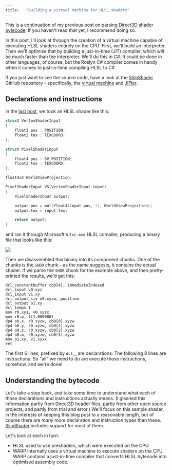 ```yaml
---
title:   "Building a virtual machine for HLSL shaders"
---
```


This is a continuation of my previous post on [parsing Direct3D shader bytecode](/blog/archive/2015/09/02/parsing-direct3d-shader-bytecode). If you haven't read that yet, I recommend doing so.

In this post, I'll look at through the creation of a virtual machine capable of executing HLSL shaders entirely on the CPU. First, we'll build an interpreter. Then we'll optimise that by building a just-in-time (JIT) compiler, which will be much faster than the interpreter. We'll do this in C#. It could be done in other languages, of course, but the Roslyn C# compiler comes in handy when it comes to just-in-time compiling HLSL to C#.

If you just want to see the source code, have a look at the [SlimShader](https://github.com/tgjones/slimshader) GitHub repository - specifically, the [virtual machine](https://github.com/tgjones/slimshader/tree/master/src/SlimShader.VirtualMachine) and [JITter](https://github.com/tgjones/slimshader/tree/master/src/SlimShader.VirtualMachine.Jitter).

## Declarations and instructions

In the [last post](/blog/archive/2015/09/02/parsing-direct3d-shader-bytecode), we took an HLSL shader like this:

``` c
struct VertexShaderInput
{
    float3 pos : POSITION;
    float2 tex : TEXCOORD;
};

struct PixelShaderInput
{
    float4 pos : SV_POSITION;
    float2 tex : TEXCOORD;
};

float4x4 WorldViewProjection;

PixelShaderInput VS(VertexShaderInput input)
{
    PixelShaderInput output;

    output.pos = mul(float4(input.pos, 1), WorldViewProjection);
    output.tex = input.tex;

    return output;
}
```

and ran it through Microsoft's `fxc.exe` HLSL compiler, producing a binary file that looks like this:

[![](/assets/55e41bfbf51f273003000008/standard/d3d-bytecode-binary-viewer.png)](/assets/55e41bfbf51f273003000008/d3d-bytecode-binary-viewer.png)

Then we disassembled this binary into its component chunks. One of the chunks is the `SHDR` chunk - as the name suggests, it contains the actual shader. If we parse the `SHDR` chunk for the example above, and then pretty-printed the results, we'd get this:

```
dcl_constantbuffer cb0[4], immediateIndexed
dcl_input v0.xyz
dcl_input v1.xy
dcl_output_siv o0.xyzw, position
dcl_output o1.xy
dcl_temps 1
mov r0.xyz, v0.xyzx
mov r0.w, l(1.000000)
dp4 o0.x, r0.xyzw, cb0[0].xyzw
dp4 o0.y, r0.xyzw, cb0[1].xyzw
dp4 o0.z, r0.xyzw, cb0[2].xyzw
dp4 o0.w, r0.xyzw, cb0[3].xyzw
mov o1.xy, v1.xyxx
ret
```

The first 6 lines, prefixed by `dcl_`, are declarations. The following 8 lines are instructions. So "all" we need to do are execute those instructions, somehow, and we're done! 

## Understanding the bytecode

Let's take a step back, and take some time to understand what each of those declarations and instructions actually means. (I gleaned this information partly from Direct3D header files, partly from other open source projects, and partly from trial and error.) We'll focus on this sample shader, in the interests of keeping this blog post to a reasonable length, but of course there are *many* more declaration and instruction types than these. [SlimShader](https://github.com/tgjones/slimshader) includes support for most of them.

Let's look at each in turn:



* HLSL used to use preshaders, which were executed on the CPU.
* WARP internally uses a virtual machine to execute shaders on the CPU. WARP contains a just-in-time compiler that converts HLSL bytecode into optimised assembly code.